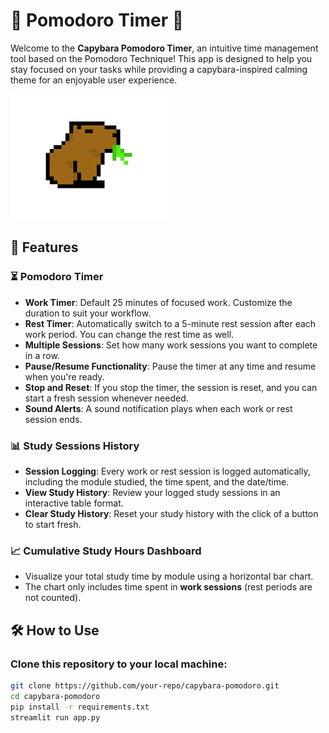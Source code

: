 # 🐾 Pomodoro Timer 🐾

Welcome to the **Capybara Pomodoro Timer**, an intuitive time management tool based on the Pomodoro Technique! This app is designed to help you stay focused on your tasks while providing a capybara-inspired calming theme for an enjoyable user experience.

![Capybara](./capybara.png)

## 🎯 Features

### ⏳ Pomodoro Timer
- **Work Timer**: Default 25 minutes of focused work. Customize the duration to suit your workflow.
- **Rest Timer**: Automatically switch to a 5-minute rest session after each work period. You can change the rest time as well.
- **Multiple Sessions**: Set how many work sessions you want to complete in a row.
- **Pause/Resume Functionality**: Pause the timer at any time and resume when you're ready.
- **Stop and Reset**: If you stop the timer, the session is reset, and you can start a fresh session whenever needed.
- **Sound Alerts**: A sound notification plays when each work or rest session ends.

### 📊 Study Sessions History
- **Session Logging**: Every work or rest session is logged automatically, including the module studied, the time spent, and the date/time.
- **View Study History**: Review your logged study sessions in an interactive table format.
- **Clear Study History**: Reset your study history with the click of a button to start fresh.

### 📈 Cumulative Study Hours Dashboard
- Visualize your total study time by module using a horizontal bar chart.
- The chart only includes time spent in **work sessions** (rest periods are not counted).

## 🛠️ How to Use

### Clone this repository to your local machine:
   ```bash
   git clone https://github.com/your-repo/capybara-pomodoro.git
   cd capybara-pomodoro
   pip install -r requirements.txt
   streamlit run app.py


